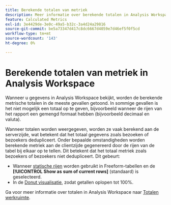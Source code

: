 ```yaml
---
title: Berekende totalen van metriek
description: Meer informatie over berekende totalen in Analysis Workspace
feature: Calculated Metrics
exl-id: 3e4429de-3e0c-49a5-b32c-3a4d24a29816
source-git-commit: be5a73347d417c8dc6667d4059e7d46ef5f0f5cd
workflow-type: tm+mt
source-wordcount: '143'
ht-degree: 0%

---
```


# Berekende totalen van metriek in Analysis Workspace

Wanneer u gegevens in Analysis Workspace bekijkt, worden de berekende metrische totalen in de meeste gevallen getoond. In sommige gevallen is het niet mogelijk een totaal op te geven, bijvoorbeeld wanneer de rijen van het rapport een gemengd formaat hebben (bijvoorbeeld decimaal en valuta).

Wanneer totalen worden weergegeven, worden ze vaak berekend aan de serverzijde, wat betekent dat het totaal gegevens zoals bezoeken of bezoekers dedupliceert. Onder bepaalde omstandigheden worden berekende metriek aan de clientzijde gegenereerd door de rijen van de tabel bij elkaar op te tellen. Dit betekent dat het totaal metriek zoals bezoekers of bezoekers niet dedupliceert. Dit gebeurt:

* Wanneer [statische rijen](/help/analyze/analysis-workspace/visualizations/freeform-table/column-row-settings/manual-vs-dynamic-rows.md) worden gebruikt in Freeform-tabellen en de **[!UICONTROL Show as sum of current rows]** (standaard) is geselecteerd.
* In de [Donut visualisatie](/help/analyze/analysis-workspace/visualizations/donut.md), zodat getallen oplopen tot 100%.

Ga voor meer informatie over totalen in Analysis Workspace naar [Totalen werkruimte](https://experienceleague.adobe.com/docs/analytics/analyze/analysis-workspace/visualizations/freeform-table/workspace-totals.html?lang=nl-NL#static-row-total).
